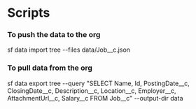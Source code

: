 # Scripts 
### To push the data to the org
sf data import tree --files data/Job__c.json

### To pull data from the org 
sf data export tree --query "SELECT Name, Id, PostingDate__c, ClosingDate__c, Description__c, Location__c, Employer__c, AttachmentUrl__c, Salary__c  FROM Job__c" --output-dir data

### 